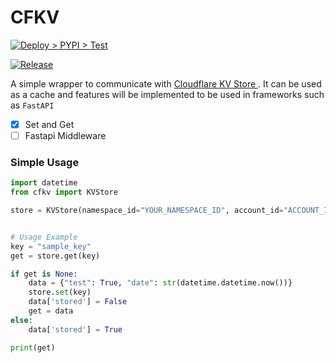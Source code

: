 # CFKV

[![Deploy > PYPI > Test ](https://github.com/mooncitizen/python-cfkv/actions/workflows/testpypi.yaml/badge.svg)](https://github.com/mooncitizen/python-cfkv/actions/workflows/testpypi.yaml)

[![Release](https://github.com/mooncitizen/python-cfkv/actions/workflows/pypi.yaml/badge.svg)](https://github.com/mooncitizen/python-cfkv/actions/workflows/pypi.yaml)

A simple wrapper to communicate with [Cloudflare KV Store ](https://developers.cloudflare.com/kv/). It can be used as a cache and features will be implemented to be used in frameworks such as ```FastAPI```

- [x] Set and Get
- [ ] Fastapi Middleware

### Simple Usage

```python
import datetime
from cfkv import KVStore

store = KVStore(namespace_id="YOUR_NAMESPACE_ID", account_id="ACCOUNT_ID", api_key="API_KEY")


# Usage Example
key = "sample_key"
get = store.get(key)

if get is None:
    data = {"test": True, "date": str(datetime.datetime.now())}
    store.set(key)
    data['stored'] = False
    get = data
else:
    data['stored'] = True

print(get)



```
